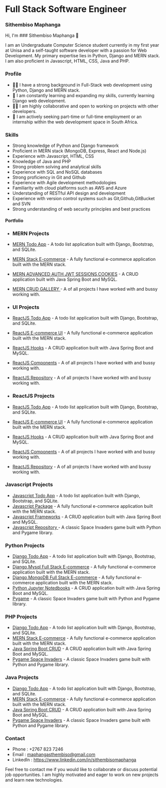 
# Full Stack Software Engineer
### Sithembiso Maphanga

Hi, I'm ### Sithembiso Maphanga 👋

I am an Undergraduate Computer Science student currently in my first year at Unisa and a self-taught software developer with a passion for Web Development. My primary expertise lies in Python, Django and MERN stack. I am also proficient in Javascript, HTML, CSS, Java and PHP.

### Profile 
- 👩‍💻 I have a strong background in Full-Stack web development using Python, Django and MERN stack.
- 🧠 I am constantly learning and expanding my skills, currently learning Django web development.
- 👯‍♀️ I am highly collaborative and open to working on projects with other developers.
- 🤔 I am actively seeking part-time or full-time employment or an internship within the web development space in South Africa.

### Skills
- Strong knowledge of Python and Django framework 
- Proficient in MERN stack (MongoDB, Express, React and Node.js) 
- Experience with Javascript, HTML, CSS
- Knowledge of Java and PHP
- Strong problem solving and analytical skills
- Experience with SQL and NoSQL databases
- Strong proficiency in Git and Github
- Experience with Agile development methodologies
- Familiarity with cloud platforms such as AWS and Azure
- Understanding of RESTful API design and development
- Experience with version control systems such as Git,Github,GitBucket and SVN 
- Strong understanding of web security principles and best practices

#### Portfolio
- ### MERN Projects
- [MERN Todo App](https://github.com/sithembisomaphanga/django-todo-app) - A todo list application built with Django, Bootstrap, and SQLite.
- [MERN Stack E-commerce](https://github.com/sithembisomaphanga/mern-stack-e-commerce) - A fully functional e-commerce application built with the MERN stack.
- [MERN ADVANCED AUTH JWT SESSIONS,COOKIES](https://github.com/sithembisomaphanga/java-spring-boot-crud) - A CRUD application built with Java Spring Boot and MySQL.
- [MERN CRUD GALLERY  ](https://github.com/Sithembiso1370/Software_Development) - A of all projects I have worked with and bussy working with.

- ### UI Projects
- [ReactJS Todo App](https://github.com/sithembisomaphanga/django-todo-app) - A todo list application built with Django, Bootstrap, and SQLite.
- [ReactJS E-commerce UI](https://github.com/sithembisomaphanga/mern-stack-e-commerce) - A fully functional e-commerce application built with the MERN stack.
- [ReactJS Hooks](https://github.com/sithembisomaphanga/java-spring-boot-crud) - A CRUD application built with Java Spring Boot and MySQL.
- [ReactJS Components](https://github.com/Sithembiso1370/Software_Development) - A of all projects I have worked with and bussy working with.
- [ReactJS Repository](https://github.com/Sithembiso1370/Software_Development) - A of all projects I have worked with and bussy working with.

- ### ReactJS Projects
- [ReactJS Todo App](https://github.com/sithembisomaphanga/django-todo-app) - A todo list application built with Django, Bootstrap, and SQLite.
- [ReactJS E-commerce UI](https://github.com/sithembisomaphanga/mern-stack-e-commerce) - A fully functional e-commerce application built with the MERN stack.
- [ReactJS Hooks](https://github.com/sithembisomaphanga/java-spring-boot-crud) - A CRUD application built with Java Spring Boot and MySQL.
- [ReactJS Components](https://github.com/Sithembiso1370/Software_Development) - A of all projects I have worked with and bussy working with.
- [ReactJS Repository](https://github.com/Sithembiso1370/Software_Development) - A of all projects I have worked with and bussy working with.


### Javascript Projects
- [Javascript Todo App](https://github.com/sithembisomaphanga/django-todo-app) - A todo list application built with Django, Bootstrap, and SQLite.
- [Javascript Package](https://github.com/sithembisomaphanga/mern-stack-e-commerce) - A fully functional e-commerce application built with the MERN stack.
- [Javascript Frameworks](https://github.com/sithembisomaphanga/java-spring-boot-crud) - A CRUD application built with Java Spring Boot and MySQL.
- [Javascript Repository ](https://github.com/sithembisomaphanga/pygame-space-invaders) - A classic Space Invaders game built with Python and Pygame library.

### Python Projects
- [Django Todo App](https://github.com/sithembisomaphanga/django-todo-app) - A todo list application built with Django, Bootstrap, and SQLite.
- [Django,Mysql Full Stack E-commerce](https://github.com/sithembisomaphanga/mern-stack-e-commerce) - A fully functional e-commerce application built with the MERN stack.
 - [Django,MongoDB Full Stack E-commerce](https://github.com/sithembisomaphanga/mern-stack-e-commerce) - A fully functional e-commerce application built with the MERN stack.
- [Python Jupyter Notedbooks](https://github.com/sithembisomaphanga/java-spring-boot-crud) - A CRUD application built with Java Spring Boot and MySQL.
- [Pygame](https://github.com/sithembisomaphanga/pygame-space-invaders) - A classic Space Invaders game built with Python and Pygame library.

### PHP Projects
- [Django Todo App](https://github.com/sithembisomaphanga/django-todo-app) - A todo list application built with Django, Bootstrap, and SQLite.
- [MERN Stack E-commerce](https://github.com/sithembisomaphanga/mern-stack-e-commerce) - A fully functional e-commerce application built with the MERN stack.
- [Java Spring Boot CRUD](https://github.com/sithembisomaphanga/java-spring-boot-crud) - A CRUD application built with Java Spring Boot and MySQL.
- [Pygame Space Invaders](https://github.com/sithembisomaphanga/pygame-space-invaders) - A classic Space Invaders game built with Python and Pygame library.


### Java Projects
- [Django Todo App](https://github.com/sithembisomaphanga/django-todo-app) - A todo list application built with Django, Bootstrap, and SQLite.
- [MERN Stack E-commerce](https://github.com/sithembisomaphanga/mern-stack-e-commerce) - A fully functional e-commerce application built with the MERN stack.
- [Java Spring Boot CRUD](https://github.com/sithembisomaphanga/java-spring-boot-crud) - A CRUD application built with Java Spring Boot and MySQL.
- [Pygame Space Invaders](https://github.com/sithembisomaphanga/pygame-space-invaders) - A classic Space Invaders game built with Python and Pygame library.



### Contact
- Phone : +2767 823 7246
- Email : maphangasthembiso@gmail.com
- LinkedIn : https://www.linkedin.com/in/sithembisomaphanga

Feel free to contact me if you would like to collaborate or discuss potential job opportunities. I am highly motivated and eager to work on new projects and learn new technologies.
